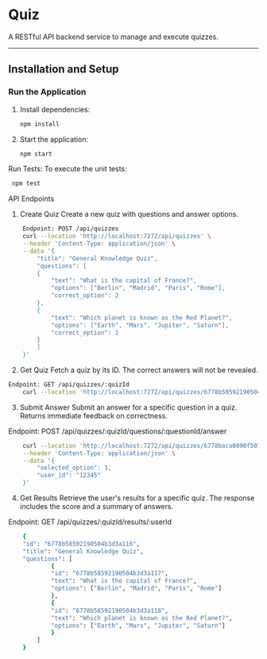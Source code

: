 # Quiz

A RESTful API backend service to manage and execute quizzes.

---

## **Installation and Setup**

### **Run the Application**
1. Install dependencies:
   ```bash
   npm install
   ```
2. Start the application:
   ```bash
   npm start
   ```

Run Tests:
To execute the unit tests:
   ```bash
    npm test
   ```

API Endpoints

1. Create Quiz
Create a new quiz with questions and answer options.



```bash
    Endpoint: POST /api/quizzes
    curl --location 'http://localhost:7272/api/quizzes' \
    --header 'Content-Type: application/json' \
    --data '{
        "title": "General Knowledge Quiz",
        "questions": [
        {
            "text": "What is the capital of France?",
            "options": ["Berlin", "Madrid", "Paris", "Rome"],
            "correct_option": 2
        },
        {
            "text": "Which planet is known as the Red Planet?",
            "options": ["Earth", "Mars", "Jupiter", "Saturn"],
            "correct_option": 1
        }
        ]
    }'
```

2. Get Quiz
Fetch a quiz by its ID. The correct answers will not be revealed.

```bash
Endpoint: GET /api/quizzes/:quizId
    curl --location 'http://localhost:7272/api/quizzes/6778b58592190504b3d3a116'
```

3. Submit Answer
Submit an answer for a specific question in a quiz. Returns immediate feedback on correctness.

Endpoint: POST /api/quizzes/:quizId/questions/:questionId/answer
    
```bash
    curl --location 'http://localhost:7272/api/quizzes/6778baca0890f501ecd1f705/questions/6778baca0890f501ecd1f707/answer' \
    --header 'Content-Type: application/json' \
    --data '{
        "selected_option": 1,
        "user_id": "12345"
    }'
```

4. Get Results
Retrieve the user's results for a specific quiz. The response includes the score and a summary of answers.

Endpoint: GET /api/quizzes/:quizId/results/:userId
    
```bash
    {
    "id": "6778b58592190504b3d3a116",
    "title": "General Knowledge Quiz",
    "questions": [
            {
            "id": "6778b58592190504b3d3a117",
            "text": "What is the capital of France?",
            "options": ["Berlin", "Madrid", "Paris", "Rome"]
            },
            {
            "id": "6778b58592190504b3d3a118",
            "text": "Which planet is known as the Red Planet?",
            "options": ["Earth", "Mars", "Jupiter", "Saturn"]
            }
        ]
    }
```
